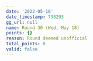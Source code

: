 ```yaml
---
date: '2022-05-18'
date_timestamp: 738293
gg_url: null
name: Round 30 (Wed, May 18)
points: {}
reason: Round deemed unofficial
total_points: 0
valid: false
---
```

